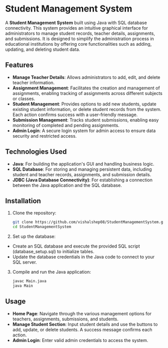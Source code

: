 # Student Management System

A **Student Management System** built using Java with SQL database connectivity. This system provides an intuitive graphical interface for administrators to manage student records, teacher details, assignments, and submissions. It is designed to simplify the administration process in educational institutions by offering core functionalities such as adding, updating, and deleting student data.

## Features

- **Manage Teacher Details**: Allows administrators to add, edit, and delete teacher information.
- **Assignment Management**: Facilitates the creation and management of assignments, enabling tracking of assignments across different subjects or classes.
- **Student Management**: Provides options to add new students, update existing student information, or delete student records from the system. Each action confirms success with a user-friendly message.
- **Submission Management**: Tracks student submissions, enabling easy monitoring of completed and pending assignments.
- **Admin Login**: A secure login system for admin access to ensure data security and restricted access.

## Technologies Used

- **Java**: For building the application's GUI and handling business logic.
- **SQL Database**: For storing and managing persistent data, including student and teacher records, assignments, and submission details.
- **JDBC (Java Database Connectivity)**: For establishing a connection between the Java application and the SQL database.

## Installation

1. Clone the repository:
   ```bash
   git clone https://github.com/vishalshep08/StudentManagementSystem.git
   cd StudentManagementSystem
2. Set up the database:
- Create an SQL database and execute the provided SQL script (database_setup.sql) to initialize tables.
- Update the database credentials in the Java code to connect to your SQL server.

3. Compile and run the Java application:
   ```bash
   javac Main.java
   java Main

## Usage

- **Home Page**: Navigate through the various management options for teachers, assignments, submissions, and students.
- **Manage Student Section**: Input student details and use the buttons to add, update, or delete students. A success message confirms each action.
- **Admin Login**: Enter valid admin credentials to access the system.

